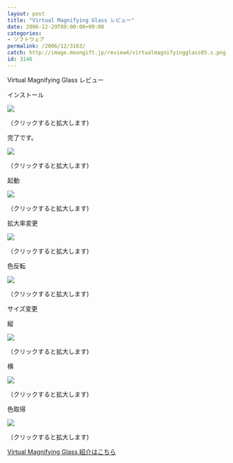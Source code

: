 ```yaml
---
layout: post
title: "Virtual Magnifying Glass レビュー"
date: 2006-12-29T09:00:00+09:00
categories:
- ソフトウェア
permalink: /2006/12/3163/
catch: http://image.moongift.jp/review4/virtualmagnifyingglass05.s.png
id: 3146
---
```

Virtual Magnifying Glass レビュー  
<!--more-->

インストール

  

[![](http://image.moongift.jp/review4/virtualmagnifyingglass01.s.png)](http://image.moongift.jp/review4/virtualmagnifyingglass01.png)  
  
（クリックすると拡大します)

  

完了です。

  

[![](http://image.moongift.jp/review4/virtualmagnifyingglass02.s.png)](http://image.moongift.jp/review4/virtualmagnifyingglass02.png)  
  
（クリックすると拡大します)

  

起動

  

[![](http://image.moongift.jp/review4/virtualmagnifyingglass04.s.png)](http://image.moongift.jp/review4/virtualmagnifyingglass04.png)  
  
（クリックすると拡大します)

  

拡大率変更

  

[![](http://image.moongift.jp/review4/virtualmagnifyingglass03.s.png)](http://image.moongift.jp/review4/virtualmagnifyingglass03.png)  
  
（クリックすると拡大します)

  

色反転

  

[![](http://image.moongift.jp/review4/virtualmagnifyingglass05.s.png)](http://image.moongift.jp/review4/virtualmagnifyingglass05.png)  
  
（クリックすると拡大します)

  

サイズ変更

  

縦

  

[![](http://image.moongift.jp/review4/virtualmagnifyingglass06.s.png)](http://image.moongift.jp/review4/virtualmagnifyingglass06.png)  
  
（クリックすると拡大します)

  

横

  

[![](http://image.moongift.jp/review4/virtualmagnifyingglass07.s.png)](http://image.moongift.jp/review4/virtualmagnifyingglass07.png)  
  
（クリックすると拡大します)

  

色取得

  

[![](http://image.moongift.jp/review4/virtualmagnifyingglass11.s.png)](http://image.moongift.jp/review4/virtualmagnifyingglass11.png)  
  
（クリックすると拡大します)

  

[Virtual Magnifying Glass 紹介はこちら](http://oss.moongift.jp/intro/i-3158.html)

